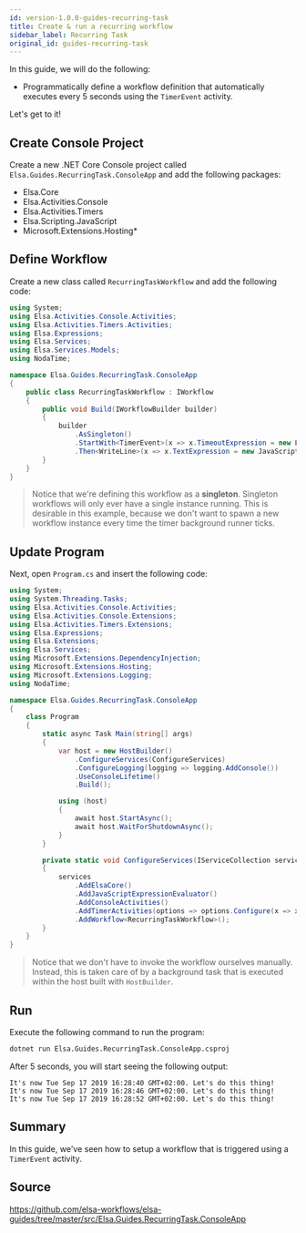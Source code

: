 ```yaml
---
id: version-1.0.0-guides-recurring-task
title: Create & run a recurring workflow
sidebar_label: Recurring Task
original_id: guides-recurring-task
---
```


In this guide, we will do the following:

* Programmatically define a workflow definition that automatically executes every 5 seconds using the `TimerEvent` activity.

Let's get to it!

## Create Console Project

Create a new .NET Core Console project called `Elsa.Guides.RecurringTask.ConsoleApp` and add the following packages:

* Elsa.Core
* Elsa.Activities.Console
* Elsa.Activities.Timers
* Elsa.Scripting.JavaScript
* Microsoft.Extensions.Hosting* 

## Define Workflow

Create a new class called `RecurringTaskWorkflow` and add the following code:

```csharp
using System;
using Elsa.Activities.Console.Activities;
using Elsa.Activities.Timers.Activities;
using Elsa.Expressions;
using Elsa.Services;
using Elsa.Services.Models;
using NodaTime;

namespace Elsa.Guides.RecurringTask.ConsoleApp
{
    public class RecurringTaskWorkflow : IWorkflow
    {
        public void Build(IWorkflowBuilder builder)
        {
            builder
                .AsSingleton()
                .StartWith<TimerEvent>(x => x.TimeoutExpression = new LiteralExpression<TimeSpan>("00:00:05"))
                .Then<WriteLine>(x => x.TextExpression = new JavaScriptExpression<string>("`It's now ${new Date()}. Let's do this thing!`"));
        }
    }
}
```

> Notice that we're defining this workflow as a **singleton**. Singleton workflows will only ever have a single instance running. 
> This is desirable in this example, because we don't want to spawn a new workflow instance every time the timer background runner ticks.  

## Update Program

Next, open `Program.cs` and insert the following code:

```csharp
using System;
using System.Threading.Tasks;
using Elsa.Activities.Console.Activities;
using Elsa.Activities.Console.Extensions;
using Elsa.Activities.Timers.Extensions;
using Elsa.Expressions;
using Elsa.Extensions;
using Elsa.Services;
using Microsoft.Extensions.DependencyInjection;
using Microsoft.Extensions.Hosting;
using Microsoft.Extensions.Logging;
using NodaTime;

namespace Elsa.Guides.RecurringTask.ConsoleApp
{
    class Program
    {
        static async Task Main(string[] args)
        {
            var host = new HostBuilder()
                .ConfigureServices(ConfigureServices)
                .ConfigureLogging(logging => logging.AddConsole())
                .UseConsoleLifetime()
                .Build();

            using (host)
            {
                await host.StartAsync();
                await host.WaitForShutdownAsync();
            }
        }

        private static void ConfigureServices(IServiceCollection services)
        {
            services                
                .AddElsaCore()
                .AddJavaScriptExpressionEvaluator()
                .AddConsoleActivities()
                .AddTimerActivities(options => options.Configure(x => x.SweepInterval = Duration.FromSeconds(1)))
                .AddWorkflow<RecurringTaskWorkflow>();
        }
    }
}
```

> Notice that we don't have to invoke the workflow ourselves manually. Instead, this is taken care of by a background task that is executed within the host built with `HostBuilder`. 

## Run

Execute the following command to run the program: 

```bash
dotnet run Elsa.Guides.RecurringTask.ConsoleApp.csproj
```

After 5 seconds, you will start seeing the following output:

```text
It's now Tue Sep 17 2019 16:28:40 GMT+02:00. Let's do this thing!
It's now Tue Sep 17 2019 16:28:46 GMT+02:00. Let's do this thing!
It's now Tue Sep 17 2019 16:28:52 GMT+02:00. Let's do this thing!
```

## Summary

In this guide, we've seen how to setup a workflow that is triggered using a `TimerEvent` activity.

## Source

https://github.com/elsa-workflows/elsa-guides/tree/master/src/Elsa.Guides.RecurringTask.ConsoleApp
